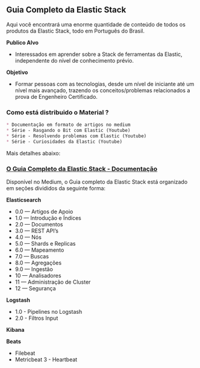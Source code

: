 ## Guia Completo da Elastic Stack

Aqui você encontrará uma enorme quantidade de conteúdo de todos os produtos da Elastic Stack, todo em Português do Brasil.

**Publico Alvo** 
- Interessados em aprender sobre a Stack de ferramentas da Elastic, independente do nível de conhecimento prévio.

**Objetivo** 
- Formar pessoas com as tecnologias, desde um nível de iniciante até um nível mais avançado, trazendo os conceitos/problemas relacionados a prova de Engenheiro Certificado.

### Como está distribuido o Material ?


```markdown
* Documentação em formato de artigos no medium
* Série - Rasgando o Bit com Elastic (Youtube)
* Série - Resolvendo problemas com Elastic (Youtube)
* Série - Curiosidades da Elastic (Youtube)
```

Mais detalhes abaixo:

### [O Guia Completo da Elastic Stack - Documentação](https://medium.com/@fqueirooz80/o-guia-completo-da-elastic-stack-5a3ba9a84a85)  

Disponível no Medium, o Guia completo da Elastic Stack está organizado em seções divididos da seguinte forma:

**Elasticsearch**

* 0.0 — Artigos de Apoio
* 1.0 — Introdução e Índices
* 2.0 — Documentos
* 3.0 — REST API’s
* 4.0 — Nós
* 5.0 — Shards e Replicas
* 6.0 — Mapeamento
* 7.0 — Buscas
* 8.0 — Agregações
* 9.0 — Ingestão
* 10 — Analisadores
* 11 — Administração de Cluster
* 12 — Segurança

**Logstash**
* 1.0 - Pipelines no Logstash
* 2.0 - Filtros Input

**Kibana**

**Beats**
* Filebeat
* Metricbeat
3 - Heartbeat

